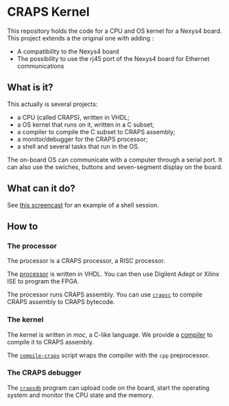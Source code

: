# CRAPS Kernel

This repository holds the code for a CPU and OS kernel for a Nexys4 board.
This project extends a the original one with adding :
- A compatibility to the Nexys4 board
- The possibility to use the rj45 port of the Nexys4 board for Ethernet
communications

## What is it?

This actually is several projects:
- a CPU (called CRAPS), written in VHDL;
- a OS kernel that runs on it, written in a C subset;
- a compiler to compile the C subset to CRAPS assembly;
- a monitor/debugger for the CRAPS processor;
- a shell and several tasks that run in the OS.

The on-board OS can communicate with a computer through a serial port. It can
also use the swiches, buttons and seven-segment display on the board.

## What can it do?

See [this screencast](https://asciinema.org/a/17322) for an example of a shell
session.

## How to
### The processor
The processor is a CRAPS processor, a RISC processor.

The [processor](Processor/ISE_project/) is written in VHDL.
 You can then use Digilent Adept or Xilinx ISE to program the FPGA.

The processor runs CRAPS assembly. You can use [`crapsc`](Utils/crapsc) to
compile CRAPS assembly to CRAPS bytecode.

### The kernel
The kernel is written in *moc*, a C-like language. We provide a
[compiler](https://github.com/arthaud/moc) to compile it to CRAPS assembly.

The [`compile-craps`](https://github.com/arthaud/moc/blob/craps/compile-craps)
script wraps the compiler with the `cpp` preprocessor.

### The CRAPS debugger
The [`crapsdb`](Utils/crapsdb) program can upload code on the board, start the
operating system  and monitor the CPU state and the memory.
